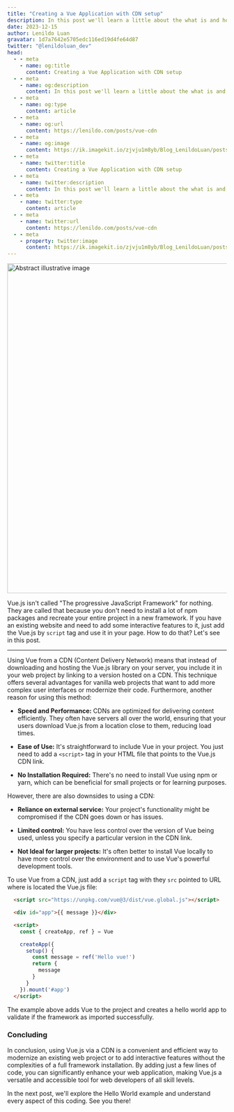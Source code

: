 ```yaml
---
title: "Creating a Vue Application with CDN setup"
description: In this post we'll learn a little about the what is and how to create a Vue application using the CDN setup.
date: 2023-12-15
author: Lenildo Luan
gravatar: 1d7a7642e5705edc116ed19d4fe64d87
twitter: "@lenildoluan_dev"
head:
  - - meta
    - name: og:title
      content: Creating a Vue Application with CDN setup
  - - meta
    - name: og:description
      content: In this post we'll learn a little about the what is and how to create a Vue application using the CDN setup.
  - - meta
    - name: og:type
      content: article
  - - meta
    - name: og:url
      content: https://lenildo.com/posts/vue-cdn
  - - meta
    - name: og:image
      content: https://ik.imagekit.io/zjvju1m8yb/Blog_LenildoLuan/posts/Vue/DALL_E%202023-12-18%2017.32.35%20-%20A%20cloud%20in%20the%20style%20of%20detailed%20pen%20and%20ink%20sketches,%20minimalist%20design,%20on%20a%20white%20background.%20The%20image%20should%20be%20in%20a%2016_9%20aspect%20ratio_hVMr_Hby83.png?updatedAt=1702931597287
  - - meta
    - name: twitter:title
      content: Creating a Vue Application with CDN setup
  - - meta
    - name: twitter:description
      content: In this post we'll learn a little about the what is and how to create a Vue application using the CDN setup.
  - - meta
    - name: twitter:type
      content: article
  - - meta
    - name: twitter:url
      content: https://lenildo.com/posts/vue-cdn
  - - meta
    - property: twitter:image
      content: https://ik.imagekit.io/zjvju1m8yb/Blog_LenildoLuan/posts/Vue/DALL_E%202023-12-18%2017.32.35%20-%20A%20cloud%20in%20the%20style%20of%20detailed%20pen%20and%20ink%20sketches,%20minimalist%20design,%20on%20a%20white%20background.%20The%20image%20should%20be%20in%20a%2016_9%20aspect%20ratio_hVMr_Hby83.png?updatedAt=1702931597287
---
```


<img src="https://ik.imagekit.io/zjvju1m8yb/Blog_LenildoLuan/posts/Vue/DALL_E%202023-12-18%2017.32.35%20-%20A%20cloud%20in%20the%20style%20of%20detailed%20pen%20and%20ink%20sketches,%20minimalist%20design,%20on%20a%20white%20background.%20The%20image%20should%20be%20in%20a%2016_9%20aspect%20ratio_hVMr_Hby83.png?updatedAt=1702931597287" class="img-banner" alt="Abstract illustrative image" width="756" />

Vue.js isn't called "The progressive JavaScript Framework" for nothing. They are called that because you don't need to install a lot of npm packages and recreate your entire project in a new framework. If you have an existing website and need to add some interactive features to it, just add the Vue.js by `script` tag and use it in your page. How to do that? Let's see in this post.

---

Using Vue from a CDN (Content Delivery Network) means that instead of downloading and hosting the Vue.js library on your server, you include it in your web project by linking to a version hosted on a CDN. This technique offers several advantages for vanilla web projects that want to add more complex user interfaces or modernize their code. Furthermore, another reason for using this method:

- **Speed and Performance:** CDNs are optimized for delivering content efficiently. They often have servers all over the world, ensuring that your users download Vue.js from a location close to them, reducing load times.

- **Ease of Use:** It's straightforward to include Vue in your project. You just need to add a `<script>` tag in your HTML file that points to the Vue.js CDN link.

- **No Installation Required:** There's no need to install Vue using npm or yarn, which can be beneficial for small projects or for learning purposes.  

However, there are also downsides to using a CDN:

- **Reliance on external service:** Your project's functionality might be compromised if the CDN goes down or has issues.

- **Limited control:** You have less control over the version of Vue being used, unless you specify a particular version in the CDN link.

- **Not Ideal for larger projects:** It's often better to install Vue locally to have more control over the environment and to use Vue's powerful development tools.

To use Vue from a CDN, just add a `script` tag with they `src` pointed to URL where is located the Vue.js file:

```html
  <script src="https://unpkg.com/vue@3/dist/vue.global.js"></script>

  <div id="app">{{ message }}</div>

  <script>
    const { createApp, ref } = Vue

    createApp({
      setup() {
        const message = ref('Hello vue!')
        return {
          message
        }
      }
    }).mount('#app')
  </script>
```

The example above adds Vue to the project and creates a hello world app to validate if the framework as imported successfully.

### Concluding 

In conclusion, using Vue.js via a CDN is a convenient and efficient way to modernize an existing web project or to add interactive features without the complexities of a full framework installation. By adding just a few lines of code, you can significantly enhance your web application, making Vue.js a versatile and accessible tool for web developers of all skill levels. 

In the next post, we'll explore the Hello World example and understand every aspect of this coding. See you there!